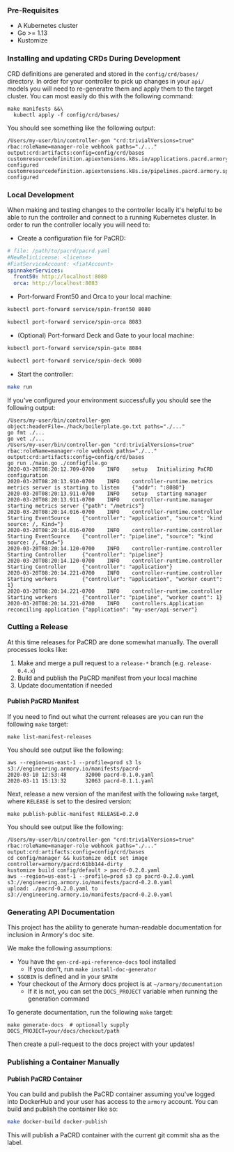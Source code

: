 ### Pre-Requisites

- A Kubernetes cluster
- Go >= 1.13  
- Kustomize

### Installing and updating CRDs During Development

CRD definitions are generated and stored in the `config/crd/bases/` directory.
In order for your controller to pick up changes in your `api/` models you will
need to re-generatre them and apply them to the target cluster. You can most
easily do this with the following command:

```
make manifests &&\
  kubectl apply -f config/crd/bases/
```

You should see something like the following output:

```
/Users/my-user/bin/controller-gen "crd:trivialVersions=true" rbac:roleName=manager-role webhook paths="./..." output:crd:artifacts:config=config/crd/bases
customresourcedefinition.apiextensions.k8s.io/applications.pacrd.armory.spinnaker.io configured
customresourcedefinition.apiextensions.k8s.io/pipelines.pacrd.armory.spinnaker.io configured
```

### Local Development

When making and testing changes to the controller locally it's helpful to be
able to run the controller and connect to a running Kubernetes cluster. In
order to run the controller locally you will need to:

- Create a configuration file for PaCRD:

```yaml
# file: /path/to/pacrd/pacrd.yaml
#NewRelicLicense: <license>
#FiatServiceAccount: <fiatAccount>
spinnakerServices:
  front50: http://localhost:8080
  orca: http://localhost:8083
```

- Port-forward Front50 and Orca to your local machine:

```sh
kubectl port-forward service/spin-front50 8080
```

```sh
kubectl port-forward service/spin-orca 8083
```

- (Optional) Port-forward Deck and Gate to your local machine:

```sh
kubectl port-forward service/spin-gate 8084
```

```sh
kubectl port-forward service/spin-deck 9000
```

- Start the controller:

```sh
make run
```

If you've configured your environment successfully you should see the
following output:

```
/Users/my-user/bin/controller-gen object:headerFile=./hack/boilerplate.go.txt paths="./..."
go fmt ./...
go vet ./...
/Users/my-user/bin/controller-gen "crd:trivialVersions=true" rbac:roleName=manager-role webhook paths="./..." output:crd:artifacts:config=config/crd/bases
go run ./main.go ./configfile.go
2020-03-20T08:20:12.709-0700    INFO    setup   Initializing PaCRD configuration
2020-03-20T08:20:13.910-0700    INFO    controller-runtime.metrics      metrics server is starting to listen    {"addr": ":8080"}
2020-03-20T08:20:13.911-0700    INFO    setup   starting manager
2020-03-20T08:20:13.911-0700    INFO    controller-runtime.manager      starting metrics server {"path": "/metrics"}
2020-03-20T08:20:14.016-0700    INFO    controller-runtime.controller   Starting EventSource    {"controller": "application", "source": "kind source: /, Kind="}
2020-03-20T08:20:14.016-0700    INFO    controller-runtime.controller   Starting EventSource    {"controller": "pipeline", "source": "kind source: /, Kind="}
2020-03-20T08:20:14.120-0700    INFO    controller-runtime.controller   Starting Controller     {"controller": "pipeline"}
2020-03-20T08:20:14.120-0700    INFO    controller-runtime.controller   Starting Controller     {"controller": "application"}
2020-03-20T08:20:14.221-0700    INFO    controller-runtime.controller   Starting workers        {"controller": "application", "worker count": 1}
2020-03-20T08:20:14.221-0700    INFO    controller-runtime.controller   Starting workers        {"controller": "pipeline", "worker count": 1}
2020-03-20T08:20:14.221-0700    INFO    controllers.Application reconciling application {"application": "my-user/api-server"}
```

### Cutting a Release

At this time releases for PaCRD are done somewhat manually. The overall
processes looks like:

1. Make and merge a  pull request to a `release-*` branch (e.g. `release-0.4.x`)
1. Build and publish the PaCRD manifest from your local machine
1. Update documentation if needed

#### Publish PaCRD Manifest

If you need to find out what the current releases are you can run the following
`make` target:

```
make list-manifest-releases
```

You should see output like the following:

```
aws --region=us-east-1 --profile=prod s3 ls s3://engineering.armory.io/manifests/pacrd-
2020-03-10 12:53:48      32000 pacrd-0.1.0.yaml
2020-03-11 15:13:32      32063 pacrd-0.1.1.yaml
```

Next, release a new version of the manifest with the following `make` target,
where `RELEASE` is set to the desired version:

```
make publish-public-manifest RELEASE=0.2.0
```

You should see output like the following:

```
/Users/my-user/bin/controller-gen "crd:trivialVersions=true" rbac:roleName=manager-role webhook paths="./..." output:crd:artifacts:config=config/crd/bases
cd config/manager && kustomize edit set image controller=armory/pacrd:61bb144-dirty
kustomize build config/default > pacrd-0.2.0.yaml
aws --region=us-east-1 --profile=prod s3 cp pacrd-0.2.0.yaml s3://engineering.armory.io/manifests/pacrd-0.2.0.yaml
upload: ./pacrd-0.2.0.yaml to s3://engineering.armory.io/manifests/pacrd-0.2.0.yaml
```

### Generating API Documentation

This project has the ability to generate human-readable documentation for
inclusion in Armory's doc site.

We make the following assumptions:

- You have the `gen-crd-api-reference-docs` tool installed
  - If you don't, run `make install-doc-generator`
- `$GOBIN` is defined and in your `$PATH`
- Your checkout of the Armory docs project is at `~/armory/documentation`
  - If it is not, you can set the `DOCS_PROJECT` variable when running the generation command

To generate documentation, run the following `make` target:

```
make generate-docs  # optionally supply DOCS_PROJECT=your/docs/checkout/path
```

Then create a pull-request to the docs project with your updates!

### Publishing a Container Manually

#### Publish PaCRD Container

You can build and publish the PaCRD container assuming you've logged into
DockerHub and your user has access to the `armory` account. You can build
and publish the container like so:

```sh
make docker-build docker-publish
```

This will publish a PaCRD container with the current git commit sha as the label.
